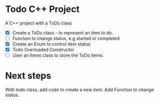 # Todo C++ Project

A C++ project with a ToDo class

- [x] Create a ToDo class - to represent an item to do.
- [ ] Function to change status, e.g started or completed
- [x] Create an Enum to control item status
- [x] Todo Overloaded Constructor
- [ ] User an Items class to store the ToDo items.

# Next steps
With todo class, add code to create a new item.
Add Function to change status.



